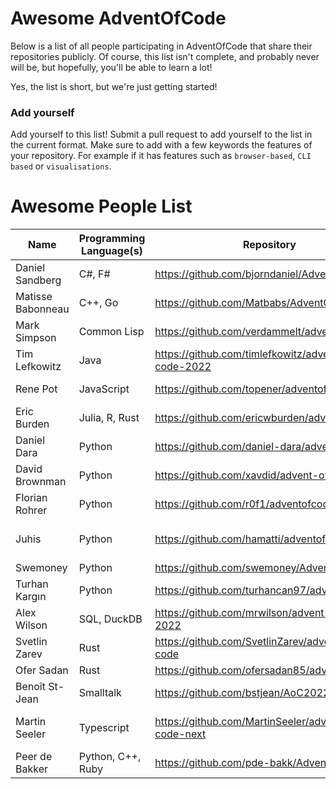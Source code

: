 # Awesome AdventOfCode

Below is a list of all people participating in AdventOfCode that share their repositories publicly. Of course, this list isn't complete, and probably never will be, but hopefully, you'll be able to learn a lot!

Yes, the list is short, but we're just getting started! 

### Add yourself
Add yourself to this list! Submit a pull request to add yourself to the list in the current format. Make sure to add with a few keywords the features of your repository. For example if it has features such as `browser-based`, `CLI based` or `visualisations`. 

# Awesome People List

| Name              | Programming Language(s) | Repository                                          | Features                       |
| ----------------- | ----------------------- | --------------------------------------------------- | ------------------------------ |
| Daniel Sandberg   | C#, F#                  | https://github.com/bjorndaniel/AdventOfCode         |                                |
| Matisse Babonneau | C++, Go                 | https://github.com/Matbabs/AdventOfCode             | CLI                            |
| Mark Simpson      | Common Lisp             | https://github.com/verdammelt/advent-of-code        |                                |
| Tim Lefkowitz     | Java                    | https://github.com/timlefkowitz/advent-of-code-2022 | Maven                          |
| Rene Pot          | JavaScript              | https://github.com/topener/adventofcode             | Node/CLI based                 |
| Eric Burden       | Julia, R, Rust          | https://github.com/ericwburden/advent_of_code       |                                |
| Daniel Dara       | Python                  | https://github.com/daniel-dara/advent-of-code       |                                |
| David Brownman    | Python                  | https://github.com/xavdid/advent-of-code            | Writeups, CLI, Runner          |
| Florian Rohrer    | Python                  | https://github.com/r0f1/adventofcode2022            | CLI based                      |
| Juhis             | Python                  | https://github.com/hamatti/adventofcode-2022        | Jupyter Notebook, explanations |
| Swemoney          | Python                  | https://github.com/swemoney/AdventOfCode            |                                |
| Turhan Kargın     | Python                  | https://github.com/turhancan97/adventofcode         | Only Solutions                 |
| Alex Wilson       | SQL, DuckDB             | https://github.com/mrwilson/advent-of-code-2022     |                                |
| Svetlin Zarev     | Rust                    | https://github.com/SvetlinZarev/advent-of-code      | CLI                            |
| Ofer Sadan        | Rust                    | https://github.com/ofersadan85/advent_of_code       |                                |
| Benoît St-Jean    | Smalltalk               | https://github.com/bstjean/AoC2022                  | Squeak Smalltalk               |
| Martin Seeler     | Typescript              | https://github.com/MartinSeeler/advent-of-code-next | Browser based, Visualisation   |
| Peer de Bakker    | Python, C++, Ruby       | https://github.com/pde-bakk/AdventOfCode.git        |                                |
